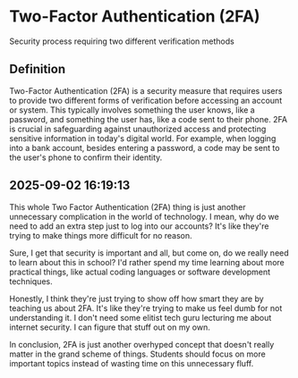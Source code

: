 # Two-Factor Authentication (2FA)

Security process requiring two different verification methods

## Definition
Two-Factor Authentication (2FA) is a security measure that requires users to provide two different forms of verification before accessing an account or system. This typically involves something the user knows, like a password, and something the user has, like a code sent to their phone. 2FA is crucial in safeguarding against unauthorized access and protecting sensitive information in today's digital world. For example, when logging into a bank account, besides entering a password, a code may be sent to the user's phone to confirm their identity.

## 2025-09-02 16:19:13
This whole Two Factor Authentication (2FA) thing is just another unnecessary complication in the world of technology. I mean, why do we need to add an extra step just to log into our accounts? It's like they're trying to make things more difficult for no reason.

Sure, I get that security is important and all, but come on, do we really need to learn about this in school? I'd rather spend my time learning about more practical things, like actual coding languages or software development techniques.

Honestly, I think they're just trying to show off how smart they are by teaching us about 2FA. It's like they're trying to make us feel dumb for not understanding it. I don't need some elitist tech guru lecturing me about internet security. I can figure that stuff out on my own.

In conclusion, 2FA is just another overhyped concept that doesn't really matter in the grand scheme of things. Students should focus on more important topics instead of wasting time on this unnecessary fluff.
